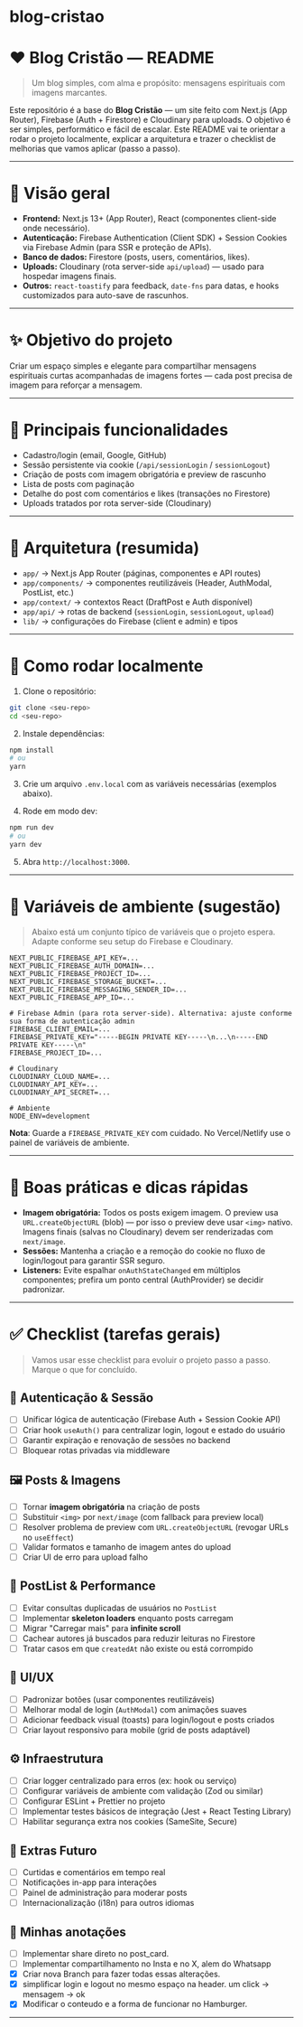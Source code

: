 # blog-cristao

# ❤️ Blog Cristão — README

> Um blog simples, com alma e propósito: mensagens espirituais com imagens marcantes.

Este repositório é a base do **Blog Cristão** — um site feito com Next.js (App Router), Firebase (Auth + Firestore) e Cloudinary para uploads. O objetivo é ser simples, performático e fácil de escalar. Este README vai te orientar a rodar o projeto localmente, explicar a arquitetura e trazer o checklist de melhorias que vamos aplicar (passo a passo).

---

# 📌 Visão geral

- **Frontend:** Next.js 13+ (App Router), React (componentes client-side onde necessário).
- **Autenticação:** Firebase Authentication (Client SDK) + Session Cookies via Firebase Admin (para SSR e proteção de APIs).
- **Banco de dados:** Firestore (posts, users, comentários, likes).
- **Uploads:** Cloudinary (rota server-side `api/upload`) — usado para hospedar imagens finais.
- **Outros:** `react-toastify` para feedback, `date-fns` para datas, e hooks customizados para auto-save de rascunhos.

---

# ✨ Objetivo do projeto

Criar um espaço simples e elegante para compartilhar mensagens espirituais curtas acompanhadas de imagens fortes — cada post precisa de imagem para reforçar a mensagem.

---

# 🎯 Principais funcionalidades

- Cadastro/login (email, Google, GitHub)
- Sessão persistente via cookie (`/api/sessionLogin` / `sessionLogout`)
- Criação de posts com imagem obrigatória e preview de rascunho
- Lista de posts com paginação
- Detalhe do post com comentários e likes (transações no Firestore)
- Uploads tratados por rota server-side (Cloudinary)

---

# 🧭 Arquitetura (resumida)

- `app/` → Next.js App Router (páginas, componentes e API routes)
- `app/components/` → componentes reutilizáveis (Header, AuthModal, PostList, etc.)
- `app/context/` → contextos React (DraftPost e Auth disponível)
- `app/api/` → rotas de backend (`sessionLogin`, `sessionLogout`, `upload`)
- `lib/` → configurações do Firebase (client e admin) e tipos

---

# 🚀 Como rodar localmente

1. Clone o repositório:

```bash
git clone <seu-repo>
cd <seu-repo>
```

2. Instale dependências:

```bash
npm install
# ou
yarn
```

3. Crie um arquivo `.env.local` com as variáveis necessárias (exemplos abaixo).

4. Rode em modo dev:

```bash
npm run dev
# ou
yarn dev
```

5. Abra `http://localhost:3000`.

---

# 🔐 Variáveis de ambiente (sugestão)

> Abaixo está um conjunto típico de variáveis que o projeto espera. Adapte conforme seu setup do Firebase e Cloudinary.

```env
NEXT_PUBLIC_FIREBASE_API_KEY=...
NEXT_PUBLIC_FIREBASE_AUTH_DOMAIN=...
NEXT_PUBLIC_FIREBASE_PROJECT_ID=...
NEXT_PUBLIC_FIREBASE_STORAGE_BUCKET=...
NEXT_PUBLIC_FIREBASE_MESSAGING_SENDER_ID=...
NEXT_PUBLIC_FIREBASE_APP_ID=...

# Firebase Admin (para rota server-side). Alternativa: ajuste conforme sua forma de autenticação admin
FIREBASE_CLIENT_EMAIL=...
FIREBASE_PRIVATE_KEY="-----BEGIN PRIVATE KEY-----\n...\n-----END PRIVATE KEY-----\n"
FIREBASE_PROJECT_ID=...

# Cloudinary
CLOUDINARY_CLOUD_NAME=...
CLOUDINARY_API_KEY=...
CLOUDINARY_API_SECRET=...

# Ambiente
NODE_ENV=development

```

**Nota**: Guarde a `FIREBASE_PRIVATE_KEY` com cuidado. No Vercel/Netlify use o painel de variáveis de ambiente.

---

# 🧩 Boas práticas e dicas rápidas

- **Imagem obrigatória:** Todos os posts exigem imagem. O preview usa `URL.createObjectURL` (blob) — por isso o preview deve usar `<img>` nativo. Imagens finais (salvas no Cloudinary) devem ser renderizadas com `next/image`.
- **Sessões:** Mantenha a criação e a remoção do cookie no fluxo de login/logout para garantir SSR seguro.
- **Listeners:** Evite espalhar `onAuthStateChanged` em múltiplos componentes; prefira um ponto central (AuthProvider) se decidir padronizar.

---

# ✅ Checklist (tarefas gerais)

> Vamos usar esse checklist para evoluir o projeto passo a passo. Marque o que for concluído.

## 📌 Autenticação & Sessão

- [ ] Unificar lógica de autenticação (Firebase Auth + Session Cookie API)
- [ ] Criar hook `useAuth()` para centralizar login, logout e estado do usuário
- [ ] Garantir expiração e renovação de sessões no backend
- [ ] Bloquear rotas privadas via middleware

## 🖼️ Posts & Imagens

- [ ] Tornar **imagem obrigatória** na criação de posts
- [ ] Substituir `<img>` por `next/image` (com fallback para preview local)
- [ ] Resolver problema de preview com `URL.createObjectURL` (revogar URLs no `useEffect`)
- [ ] Validar formatos e tamanho de imagem antes do upload
- [ ] Criar UI de erro para upload falho

## 📝 PostList & Performance

- [ ] Evitar consultas duplicadas de usuários no `PostList`
- [ ] Implementar **skeleton loaders** enquanto posts carregam
- [ ] Migrar "Carregar mais" para **infinite scroll**
- [ ] Cachear autores já buscados para reduzir leituras no Firestore
- [ ] Tratar casos em que `createdAt` não existe ou está corrompido

## 🎨 UI/UX

- [ ] Padronizar botões (usar componentes reutilizáveis)
- [ ] Melhorar modal de login (`AuthModal`) com animações suaves
- [ ] Adicionar feedback visual (toasts) para login/logout e posts criados
- [ ] Criar layout responsivo para mobile (grid de posts adaptável)

## ⚙️ Infraestrutura

- [ ] Criar logger centralizado para erros (ex: hook ou serviço)
- [ ] Configurar variáveis de ambiente com validação (Zod ou similar)
- [ ] Configurar ESLint + Prettier no projeto
- [ ] Implementar testes básicos de integração (Jest + React Testing Library)
- [ ] Habilitar segurança extra nos cookies (SameSite, Secure)

## 🌟 Extras Futuro

- [ ] Curtidas e comentários em tempo real
- [ ] Notificações in-app para interações
- [ ] Painel de administração para moderar posts
- [ ] Internacionalização (i18n) para outros idiomas

## 📝 Minhas anotações

- [ ] Implementar share direto no post_card.
- [ ] Implementar compartilhamento no Insta e no X, alem do Whatsapp
- [x] Criar nova Branch para fazer todas essas alterações.
- [x] simplificar login e logout no mesmo espaço na header. um click -> mensagem -> ok
- [x] Modificar o conteudo e a forma de funcionar no Hamburger.

---
